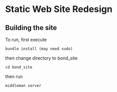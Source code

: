 # Static Web Site Redesign

## Building the site
To run, first execute 
``` 
bundle install (may need sudo)
```
then change directory to bond_site
```
cd bond_site
```

then run
```
middleman server
```
